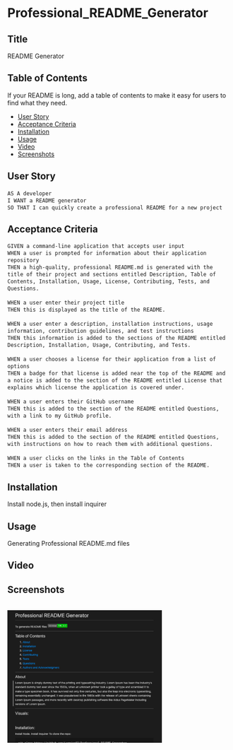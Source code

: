 # Professional_README_Generator


## Title

README Generator

## Table of Contents 

If your README is long, add a table of contents to make it easy for users to find what they need.
- [User Story](#user_story)
- [Acceptance Criteria](#acceptance_criteria)
- [Installation](#installation)
- [Usage](#usage)
- [Video](#video)
- [Screenshots](#screenshots)


## User Story
```
AS A developer
I WANT a README generator
SO THAT I can quickly create a professional README for a new project
```

## Acceptance Criteria
```
GIVEN a command-line application that accepts user input
WHEN a user is prompted for information about their application repository
THEN a high-quality, professional README.md is generated with the title of their project and sections entitled Description, Table of Contents, Installation, Usage, License, Contributing, Tests, and Questions.

WHEN a user enter their project title
THEN this is displayed as the title of the README.

WHEN a user enter a description, installation instructions, usage information, contribution guidelines, and test instructions
THEN this information is added to the sections of the README entitled Description, Installation, Usage, Contributing, and Tests.

WHEN a user chooses a license for their application from a list of options
THEN a badge for that license is added near the top of the README and a notice is added to the section of the README entitled License that explains which license the application is covered under.

WHEN a user enters their GitHub username
THEN this is added to the section of the README entitled Questions, with a link to my GitHub profile.

WHEN a user enters their email address
THEN this is added to the section of the README entitled Questions, with instructions on how to reach them with additional questions.

WHEN a user clicks on the links in the Table of Contents
THEN a user is taken to the corresponding section of the README.
```



## Installation

Install node.js, then install inquirer

## Usage

Generating Professional README.md files 

## Video



## Screenshots

<br><img src="./Assets/images/screen1.png" alt="screenshot of starting page" width="350"/>
